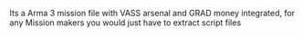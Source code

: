 Its a Arma 3 mission file with VASS arsenal and GRAD money integrated, for any Mission makers you would just have to extract script files
